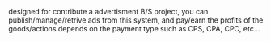 designed for contribute a advertisment B/S project, you can publish/manage/retrive ads from this system, and pay/earn the profits of the goods/actions depends on the payment type such as CPS, CPA, CPC, etc...